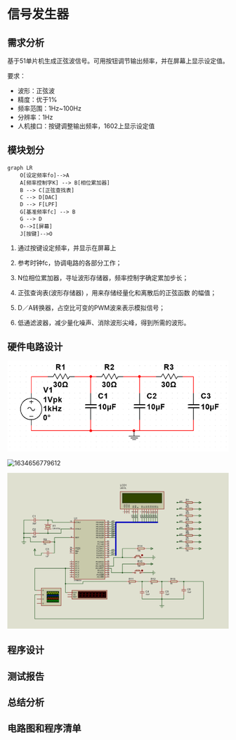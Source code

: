 # 信号发生器

## 需求分析

基于51单片机生成正弦波信号。可用按钮调节输出频率，并在屏幕上显示设定值。

要求：

- 波形：正弦波
- 精度：优于1%
- 频率范围：1Hz~100Hz
- 分辨率：1Hz
- 人机接口：按键调整输出频率，1602上显示设定值

## 模块划分

```mermaid
graph LR
	O[设定频率fo]-->A
    A[频率控制字K] --> B[相位累加器] 
    B --> C[正弦查找表]
    C --> D[DAC]
    D --> F[LPF]
    G[基准频率fc] --> B
    G --> D
	O-->I[屏幕]
	J[按键]-->O

```

1. 通过按键设定频率，并显示在屏幕上
2. 参考时钟fc，协调电路的各部分工作；

2. N位相位累加器，寻址波形存储器，频率控制字确定累加步长；

3. 正弦查询表(波形存储器) ，用来存储经量化和离散后的正弦函数
    的幅值；

4. D／A转换器，占空比可变的PWM波来表示模拟信号；

5. 低通滤波器，减少量化噪声、消除波形尖峰，得到所需的波形。

## 硬件电路设计

![image](image/%E6%BB%A4%E6%B3%A2%E5%99%A8%E8%AE%BE%E8%AE%A1.png)

![1634656779612](image/1634656779612.jpg)

![信号发生器硬件电路](image/信号发生器硬件电路.jpg)

## 程序设计

## 测试报告



## 总结分析

## 电路图和程序清单


